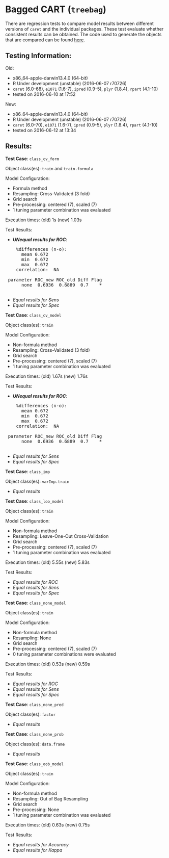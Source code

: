 Bagged CART (`treebag`)
 ===== 

There are regression tests to compare model results between different versions of `caret` and the individual packages. These test evaluate whether consistent results can be obtained. The code used to generate the objects that are compared can be found [here](https://github.com/topepo/caret/blob/master/RegressionTests/Code/treebag.R).

Testing Information:
---------

Old:

 * x86_64-apple-darwin13.4.0 (64-bit)
 * R Under development (unstable) (2016-06-07 r70726)
 * `caret` (6.0-68), `e1071` (1.6-7), `ipred` (0.9-5), `plyr` (1.8.4), `rpart` (4.1-10)
 * tested on 2016-06-10 at 17:52


New:

 * x86_64-apple-darwin13.4.0 (64-bit)
 * R Under development (unstable) (2016-06-07 r70726)
 * `caret` (6.0-70), `e1071` (1.6-7), `ipred` (0.9-5), `plyr` (1.8.4), `rpart` (4.1-10)
 * tested on 2016-06-12 at 13:34


Results:
---------

**Test Case**: `class_cv_form`

Object class(es): `train` and `train.formula`

Model Configuration:

 * Formula method
 * Resampling: Cross-Validated (3 fold)
 * Grid search
 * Pre-processing: centered (7), scaled (7)  
 * 1 tuning parameter combination was evaluated


Execution times: (old) 1s (new) 1.03s

Test Results:

 * ***UNequal results for ROC***:

<pre>
    %differences (n-o):                
      mean 0.672
      min  0.672
      max  0.672
    correlation:  NA 

 parameter ROC_new ROC_old Diff Flag
      none  0.6936  0.6889  0.7    *

</pre>

 * _Equal results for Sens_
 * _Equal results for Spec_

**Test Case**: `class_cv_model`

Object class(es): `train`

Model Configuration:

 * Non-formula method
 * Resampling: Cross-Validated (3 fold)
 * Grid search
 * Pre-processing: centered (7), scaled (7)  
 * 1 tuning parameter combination was evaluated


Execution times: (old) 1.67s (new) 1.76s

Test Results:

 * ***UNequal results for ROC***:

<pre>
    %differences (n-o):                
      mean 0.672
      min  0.672
      max  0.672
    correlation:  NA 

 parameter ROC_new ROC_old Diff Flag
      none  0.6936  0.6889  0.7    *

</pre>

 * _Equal results for Sens_
 * _Equal results for Spec_

**Test Case**: `class_imp`

Object class(es): `varImp.train`

 * _Equal results_

**Test Case**: `class_loo_model`

Object class(es): `train`

Model Configuration:

 * Non-formula method
 * Resampling: Leave-One-Out Cross-Validation
 * Grid search
 * Pre-processing: centered (7), scaled (7)  
 * 1 tuning parameter combination was evaluated


Execution times: (old) 5.55s (new) 5.83s

Test Results:

 * _Equal results for ROC_
 * _Equal results for Sens_
 * _Equal results for Spec_

**Test Case**: `class_none_model`

Object class(es): `train`

Model Configuration:

 * Non-formula method
 * Resampling: None
 * Grid search
 * Pre-processing: centered (7), scaled (7)  
 * 0 tuning parameter combinations were evaluated


Execution times: (old) 0.53s (new) 0.59s

Test Results:

 * _Equal results for ROC_
 * _Equal results for Sens_
 * _Equal results for Spec_

**Test Case**: `class_none_pred`

Object class(es): `factor`

 * _Equal results_

**Test Case**: `class_none_prob`

Object class(es): `data.frame`

 * _Equal results_

**Test Case**: `class_oob_model`

Object class(es): `train`

Model Configuration:

 * Non-formula method
 * Resampling: Out of Bag Resampling
 * Grid search
 * Pre-processing: None  
 * 1 tuning parameter combination was evaluated


Execution times: (old) 0.63s (new) 0.75s

Test Results:

 * _Equal results for Accuracy_
 * _Equal results for Kappa_

